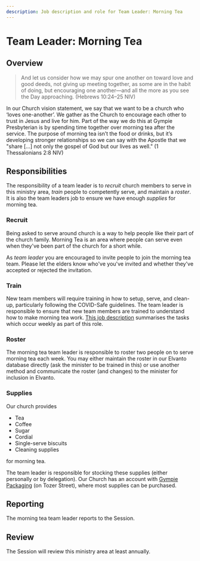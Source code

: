 ```yaml
---
description: Job description and role for Team Leader: Morning Tea
---
```


# Team Leader: Morning Tea

## Overview

> And let us consider how we may spur one another on toward love and good deeds, not giving up meeting together, as some are in the habit of doing, but encouraging one another—and all the more as you see the Day approaching.
> (Hebrews 10:24–25 NIV\)

In our Church vision statement, we say that we want to be a church who ‘loves one-another’. We gather as the Church to encourage each other to trust in Jesus and live for him. Part of the way we do this at Gympie Presbyterian is by spending time together over morning tea after the service. The purpose of morning tea isn’t the food or drinks, but it’s developing stronger relationships so we can say with the Apostle that we "share \[…\] not only the gospel of God but our lives as well." \(1 Thessalonians 2:8 NIV\)

## Responsibilities

The responsibility of a team leader is to *recruit* church members to serve in this ministry area, *train* people to competently serve, and maintain a *roster*. It is also the team leaders job to ensure we have enough *supplies* for morning tea.

### Recruit

Being asked to serve around church is a way to help people like their part of the church family. Morning Tea is an area where people can serve even when they've been part of the church for a short while.

As *team leader* you are encouraged to invite people to join the morning tea team. Please let the elders know who've you've invited and whether they've accepted or rejected the invitation.

### Train

New team members will require training in how to setup, serve, and clean-up, particularly following the COVID-Safe guidelines. The team leader is responsible to ensure that new team members are trained to understand how to make morning tea work. [This job description](../team/morning-tea.html) summarises the tasks which occur weekly as part of this role.

### Roster

The morning tea team leader is responsible to roster two people on to serve morning tea each week. You may either maintain the roster in our Elvanto database directly (ask the minister to be trained in this) or use another method and communicate the roster (and changes) to the minister for inclusion in Elvanto.

### Supplies

Our church provides

* Tea
* Coffee
* Sugar
* Cordial
* Single-serve biscuits
* Cleaning supplies

for morning tea.

The team leader is responsible for stocking these supplies (either personally or by delegation). Our Church has an account with [Gympie Packaging](https://gympiepackaging.com.au) (on Tozer Street), where most supplies can be purchased.

## Reporting

The morning tea team leader reports to the Session.

## Review

The Session will review this ministry area at least annually.

